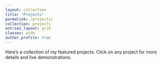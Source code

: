 ```yaml
---
layout: collection
title: "Projects"
permalink: /projects/
collection: projects
entries_layout: grid
classes: wide
author_profile: true
---
```


Here’s a collection of my featured projects. Click on any project for more details and live demonstrations.